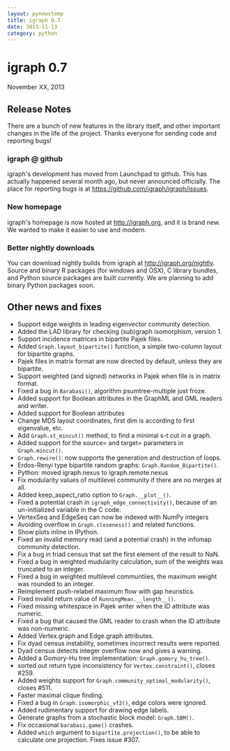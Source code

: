 ```yaml
---
layout: pynewstemp
title: igraph 0.7
date: 3013-11-13
category: python
---
```


igraph 0.7
==========

November XX, 2013

Release Notes
-------------

There are a bunch of new features in the library itself, and 
other important changes in the life of the project. Thanks everyone
for sending code and reporting bugs!

### igraph @ github

igraph's development has moved from Launchpad to github. 
This has actually happened several month ago, but never 
announced officially. The place for reporting bugs is 
at https://github.com/igraph/igraph/issues.

### New homepage

igraph's homepage is now hosted at http://igraph.org, and it is 
brand new. We wanted to make it easier to use and modern.

<!--more-->

### Better nightly downloads

You can download nightly builds from igraph at 
http://igraph.org/nightly. Source and binary R packages (for windows
and OSX), C library bundles, and Python source packages are 
built currently. We are planning to add binary Python packages
soon.

Other news and fixes
--------------------

- Support edge weights in leading eigenvector community detection.
- Added the LAD library for checking (sub)graph isomorphism, version 1.
- Support incidence matrices in bipartite Pajek files.
- Added `Graph.layout_bipartite()` function, a simple two-column layout
  for bipartite graphs.
- Pajek files in matrix format are now directed by default, unless they
  are bipartite.
- Support weighted (and signed) networks in Pajek when file is in
  matrix format.
- Fixed a bug in `Barabasi()`, algorithm psumtree-multiple 
  just froze.
- Added support for Boolean attributes in the GraphML and GML readers
  and writer.
- Added support for Boolean attributes
- Change MDS layout coordinates, first dim is according to first
  eigenvalue, etc.
- Add `Graph.st_mincut()` method, to find a minimal s-t cut in a graph.
- Added support for the source= and target= parameters in `Graph.mincut()`.
- `Graph.rewire()`: now supports the generation and destruction of loops.
- Erdos-Renyi type bipartite random graphs: `Graph.Random_Bipartite()`.
- Python: moved igraph.nexus to igraph.remote.nexus
- Fix modularity values of multilevel community if there are no merges
  at all.
- Added keep_aspect_ratio option to `Graph.__plot__()`.
- Fixed a potential crash in `igraph_edge_connectivity()`, because of an
  un-initialized variable in the C code.
- VertexSeq and EdgeSeq can now be indexed with NumPy integers
- Avoiding overflow in `Graph.closeness()` and related functions.
- Show plots inline in IPython.
- Fixed an invalid memory read (and a potential crash) in the infomap
  community detection.
- Fix a bug in triad census that set the first element of the result
  to NaN.
- Fixed a bug in weighted mudularity calculation, sum of the weights
  was truncated to an integer.
- Fixed a bug in weighted multilevel communtiies, the maximum weight
  was rounded to an integer.
- Reimplement push-relabel maximum flow with gap heuristics.
- Fixed invalid return value of `RunningMean.__length__()`.
- Fixed missing whitespace in Pajek writer when the ID attribute was
  numeric.
- Fixed a bug that caused the GML reader to crash when the ID
  attribute was non-numeric.
- Added Vertex.graph and Edge.graph attributes.
- Fix dyad census instability, sometimes incorrect results were
  reported.
- Dyad census detects integer overflow now and gives a warning.
- Added a Gomory-Hu tree implementation: `Graph.gomory_hu_tree()`.
- sorted out return type inconsistency for `Vertex.constraint()`,
  closes #259.
- Added weights support for `Graph.community_optimal_modularity()`,
  closes #511.
- Faster maximal clique finding.
- Fixed a bug in `Graph.isomorphic_vf2()`, edge colors were ignored.
- Added rudimentary support for drawing edge labels.
- Generate graphs from a stochastic block model: `Graph.SBM()`.
- Fix occasional `barabasi.game()` crashes.
- Added `which` argument to `bipartite.projection()`, to be able
  to calculate one projection. Fixes issue #307.
